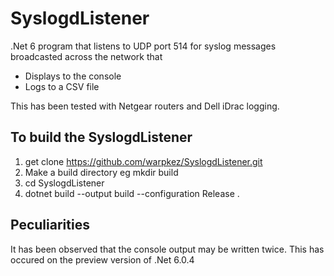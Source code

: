 # SyslogdListener

.Net 6 program that listens to UDP port 514 for syslog messages broadcasted across the network that
- Displays to the console
- Logs to a CSV file

This has been tested with Netgear routers and Dell iDrac logging.

## To build the SyslogdListener

1. get clone https://github.com/warpkez/SyslogdListener.git
2. Make a build directory eg mkdir build 
3. cd SyslogdListener
4. dotnet build --output build --configuration Release .

## Peculiarities 

It has been observed that the console output may be written twice.  This has occured on the preview version of .Net 6.0.4